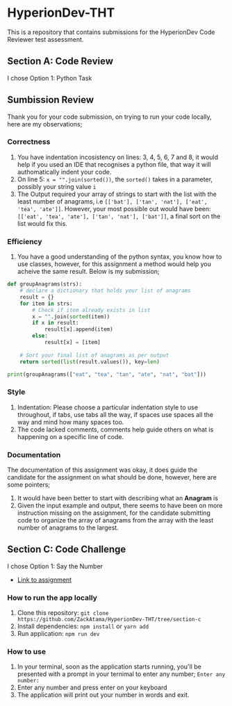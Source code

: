 # HyperionDev-THT
This is a repository that contains submissions for the HyperionDev Code Reviewer test assessment.

## Section A: Code Review
I chose Option 1: Python Task

## Sumbission  Review
Thank you for your code submission, on trying to run your code locally, here are my observations;

### Correctness
1.  You have indentation incosistency on lines: 3, 4, 5, 6, 7 and 8, it would help if you used an IDE that recognises a python file, that way it will authomatically indent your code.
2. On line 5: `x = "".join(sorted())`, the `sorted()` takes in a parameter, possibly your string value `i`
3. The Output required your array of strings to start with the list with the least number of anagrams, i.e `[['bat'], ['tan', 'nat'], ['eat', 'tea', 'ate']]`. However, your most possible out would have been: `[['eat', 'tea', 'ate'], ['tan', 'nat'], ['bat']]`, a final sort on the list would fix this.

### Efficiency
1. You have a good understanding of the python syntax, you know how to use classes, however, for this assignment a method would help you acheive the same result. Below is my submission;

```python
def groupAnagrams(strs):
	# declare a dictionary that holds your list of anagrams
	result = {}
	for item in strs:
		# Check if item already exists in list
		x = "".join(sorted(item))
		if x in result:
			result[x].append(item)
		else:
			result[x] = [item]
			
	# Sort your final list of anagrams as per output
	return sorted(list(result.values()), key=len)

print(groupAnagrams(["eat", "tea", "tan", "ate", "nat", "bat"]))
```

### Style
1. Indentation: Please choose a particular indentation style to use throughout, if tabs, use tabs all the way, if spaces use spaces all the way and mind how many spaces too.
2. The code lacked comments, comments help guide others on what is happening on a specific line of code.

### Documentation
The documentation of this assignment was okay, it does guide the candidate for the assignment on what should be done, however, here are some pointers;
1. It would have been better to start with describing what an **Anagram** is
2. Given the input example and output, there seems to have been on more instruction missing on the assignment, for the candidate submitting code to organize the array of anagrams from the array with the least number of anagrams to the largest.

## Section C: Code Challenge
I chose Option 1: Say the Number
- [Link to assignment](https://edabit.com/challenge/4E9gTrRWErpTCA2FQ)

### How to run the app locally
1. Clone this repository: `git clone https://github.com/ZackAtama/HyperionDev-THT/tree/section-c`
2. Install dependencies: `npm install` or `yarn add`
3. Run application: `npm run dev`

### How to use
1. In your terminal, soon as the application starts running, you'll be presented with a prompt in your ternimal to enter any number; `Enter any number:`
2. Enter any number and press enter on your keyboard
3. The application will print out your number in words and exit.

